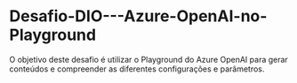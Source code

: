 # Desafio-DIO---Azure-OpenAI-no-Playground
O objetivo deste desafio é utilizar o Playground do Azure OpenAI para gerar conteúdos e compreender as diferentes configurações e parâmetros.
